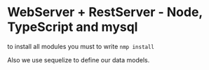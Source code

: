 # WebServer + RestServer - Node, TypeScript and mysql

to install all modules you must to write ```nmp install``` 

Also we use sequelize to define our data models.
